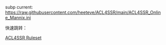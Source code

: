 subp current: https://raw.githubusercontent.com/heeteve/ACL4SSR/main/ACL4SSR_Online_Mannix.ini

快速跳转：

[ACL4SSR Ruleset](https://github.com/ACL4SSR/ACL4SSR/tree/master/Clash/Ruleset)
